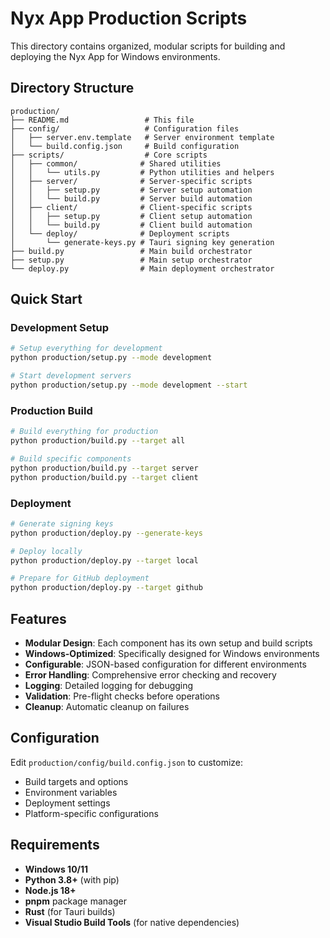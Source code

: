 # Nyx App Production Scripts

This directory contains organized, modular scripts for building and deploying the Nyx App for Windows environments.

## Directory Structure

```
production/
├── README.md                 # This file
├── config/                   # Configuration files
│   ├── server.env.template   # Server environment template
│   └── build.config.json     # Build configuration
├── scripts/                  # Core scripts
│   ├── common/              # Shared utilities
│   │   └── utils.py         # Python utilities and helpers
│   ├── server/              # Server-specific scripts
│   │   ├── setup.py         # Server setup automation
│   │   └── build.py         # Server build automation
│   ├── client/              # Client-specific scripts
│   │   ├── setup.py         # Client setup automation
│   │   └── build.py         # Client build automation
│   └── deploy/              # Deployment scripts
│       └── generate-keys.py # Tauri signing key generation
├── build.py                 # Main build orchestrator
├── setup.py                 # Main setup orchestrator
└── deploy.py                # Main deployment orchestrator
```

## Quick Start

### Development Setup
```bash
# Setup everything for development
python production/setup.py --mode development

# Start development servers
python production/setup.py --mode development --start
```

### Production Build
```bash
# Build everything for production
python production/build.py --target all

# Build specific components
python production/build.py --target server
python production/build.py --target client
```

### Deployment
```bash
# Generate signing keys
python production/deploy.py --generate-keys

# Deploy locally
python production/deploy.py --target local

# Prepare for GitHub deployment
python production/deploy.py --target github
```

## Features

- **Modular Design**: Each component has its own setup and build scripts
- **Windows-Optimized**: Specifically designed for Windows environments
- **Configurable**: JSON-based configuration for different environments
- **Error Handling**: Comprehensive error checking and recovery
- **Logging**: Detailed logging for debugging
- **Validation**: Pre-flight checks before operations
- **Cleanup**: Automatic cleanup on failures

## Configuration

Edit `production/config/build.config.json` to customize:
- Build targets and options
- Environment variables
- Deployment settings
- Platform-specific configurations

## Requirements

- **Windows 10/11**
- **Python 3.8+** (with pip)
- **Node.js 18+**
- **pnpm** package manager
- **Rust** (for Tauri builds)
- **Visual Studio Build Tools** (for native dependencies)
